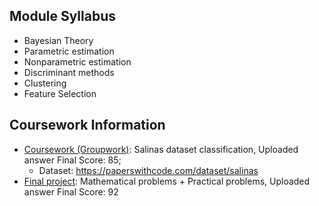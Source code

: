 ## Module Syllabus

- Bayesian Theory
- Parametric estimation
- Nonparametric estimation
- Discriminant methods
- Clustering
- Feature Selection





## Coursework Information
- [Coursework (Groupwork)](https://github.com/nothairyyq/Data-Science-XJTLU/tree/main/DTS201TC/Coursework/Coursework1): Salinas dataset  classification, Uploaded answer Final Score: 85;
   - Dataset: https://paperswithcode.com/dataset/salinas
- [Final project](https://github.com/nothairyyq/Data-Science-XJTLU/tree/main/DTS201TC/Coursework/Coursework2):  Mathematical problems +  Practical problems, Uploaded answer Final Score: 92

